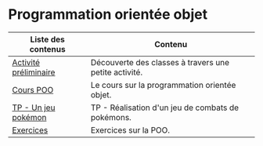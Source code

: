# Programmation orientée objet

| Liste des contenus                      | Contenu                                                  |
| --------------------------------------- | -------------------------------------------------------- |
| [Activité préliminaire](preliminaire.md) | Découverte des classes à travers une petite activité. |
| [Cours POO](cours.md) | Le cours sur la programmation orientée objet. |
| [TP - Un jeu pokémon](pokemon.md) | TP - Réalisation d'un jeu de combats de pokémons. |
| [Exercices](exercices.md) | Exercices sur la POO. |